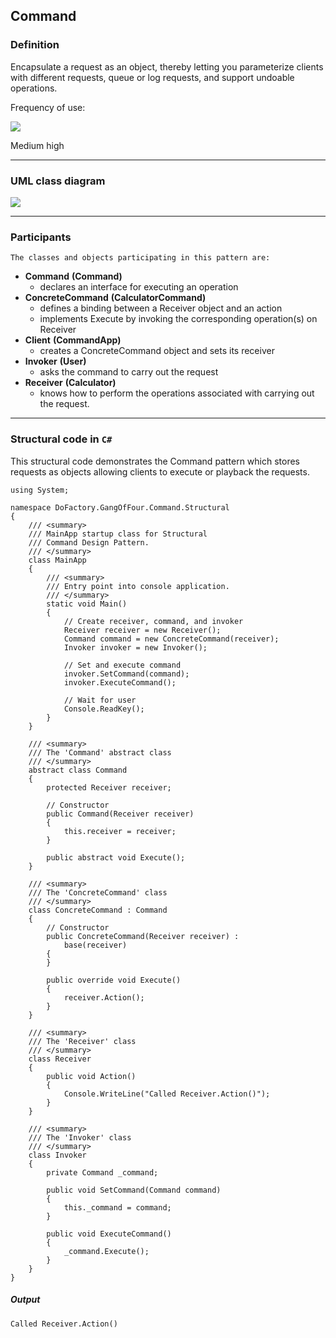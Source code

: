 ## Command

### Definition

Encapsulate a request as an object, thereby letting you parameterize clients with different requests, queue or log requests, and support undoable operations.

Frequency of use:

![](https://www.dofactory.com/images/patterns/use_medium_high.jpg)

Medium high

* * *

### UML class diagram

![](https://www.dofactory.com/images/diagrams/net/command.gif)

* * *

### Participants

    The classes and objects participating in this pattern are:

-   **Command**  **(Command)**
    -   declares an interface for executing an operation
-   **ConcreteCommand**  **(CalculatorCommand)**
    -   defines a binding between a Receiver object and an action
    -   implements Execute by invoking the corresponding operation(s) on Receiver
-   **Client**  **(CommandApp)**
    -   creates a ConcreteCommand object and sets its receiver
-   **Invoker**  **(User)**
    -   asks the command to carry out the request
-   **Receiver**  **(Calculator)**
    -   knows how to perform the operations associated with carrying out the request.

* * *

### Structural code in `C#`

This structural code demonstrates the Command pattern which stores requests as objects allowing clients to execute or playback the requests.

    using System;

    namespace DoFactory.GangOfFour.Command.Structural
    {
        /// <summary>
        /// MainApp startup class for Structural 
        /// Command Design Pattern.
        /// </summary>
        class MainApp
        {
            /// <summary>
            /// Entry point into console application.
            /// </summary>
            static void Main()
            {
                // Create receiver, command, and invoker
                Receiver receiver = new Receiver();
                Command command = new ConcreteCommand(receiver);
                Invoker invoker = new Invoker();

                // Set and execute command
                invoker.SetCommand(command);
                invoker.ExecuteCommand();

                // Wait for user
                Console.ReadKey();
            }
        }

        /// <summary>
        /// The 'Command' abstract class
        /// </summary>
        abstract class Command
        {
            protected Receiver receiver;

            // Constructor
            public Command(Receiver receiver)
            {
                this.receiver = receiver;
            }

            public abstract void Execute();
        }

        /// <summary>
        /// The 'ConcreteCommand' class
        /// </summary>
        class ConcreteCommand : Command
        {
            // Constructor
            public ConcreteCommand(Receiver receiver) :
                base(receiver)
            {
            }

            public override void Execute()
            {
                receiver.Action();
            }
        }

        /// <summary>
        /// The 'Receiver' class
        /// </summary>
        class Receiver
        {
            public void Action()
            {
                Console.WriteLine("Called Receiver.Action()");
            }
        }

        /// <summary>
        /// The 'Invoker' class
        /// </summary>
        class Invoker
        {
            private Command _command;

            public void SetCommand(Command command)
            {
                this._command = command;
            }

            public void ExecuteCommand()
            {
                _command.Execute();
            }
        }
    }

##### Output

    Called Receiver.Action()
